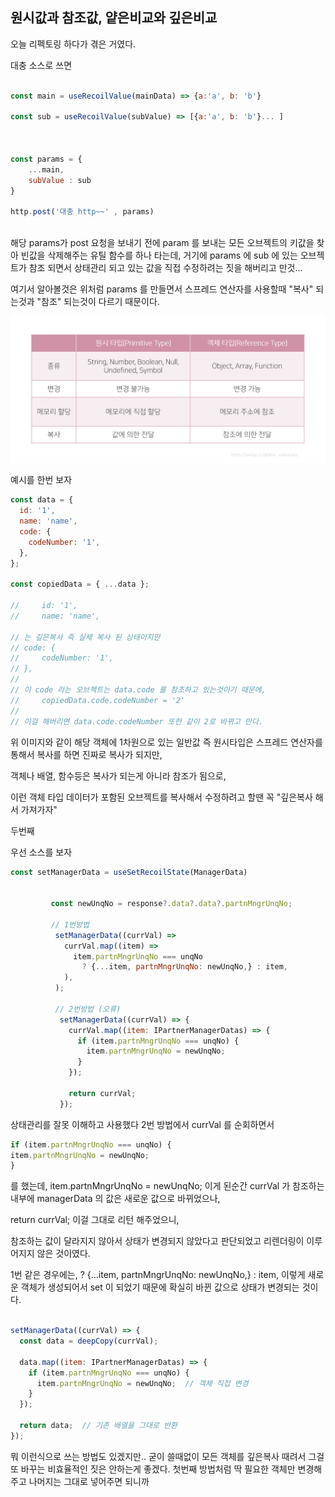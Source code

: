 ## 원시값과 참조값,  얕은비교와 깊은비교


오늘 리펙토링 하다가 겪은 거였다. 

대충 소스로 쓰면


````javascript

const main = useRecoilValue(mainData) => {a:'a', b: 'b'}

const sub = useRecoilValue(subValue) => [{a:'a', b: 'b'}... ]



const params = {
    ...main,
    subValue : sub
}

http.post('대충 http~~' , params)



````

해당 params가 post 요청을 보내기 전에 param 를 보내는 모든 오브젝트의 키값을 찾아 빈값을 삭제해주는 유틸 함수를 하나 타는데, 
거기에 params 에 sub 에 있는 오브젝트가 참조 되면서 상태관리 되고 있는 값을 직접 수정하려는 짓을 해버리고 만것...

여기서 알아볼것은 위처럼 params 를 만들면서 스프레드 연산자를 사용할때 "복사" 되는것과 "참조"  되는것이 다르기 때문이다.

![img.png](img.png)

예시를 한번 보자 

````javascript
const data = {
  id: '1',
  name: 'name',
  code: {
    codeNumber: '1',
  },
};

const copiedData = { ...data };

//     id: '1', 
//     name: 'name',

// 는 깊은복사 즉 실제 복사 된 상태이지만
// code: {
//     codeNumber: '1',
// },
//
// 이 code 라는 오브젝트는 data.code 를 참조하고 있는것이기 때문에,
//     copiedData.code.codeNumber = '2'
//
// 이걸 해버리면 data.code.codeNumber 또한 같이 2로 바뀌고 만다.
````

위 이미지와 같이 해당 객체에 1차원으로 있는 일반값 즉 원시타입은 스프레드 연산자를 통해서 복사를 하면 진짜로 복사가 되지만, 

객체나 배열, 함수등은 복사가 되는게 아니라 참조가 됨으로,  

이런 객체 타입 데이터가 포함된 오브젝트를 복사해서 수정하려고 할땐 꼭 "깊은복사 해서 가져가자"


두번째

우선 소스를 보자 

````javascript
const setManagerData = useSetRecoilState(ManagerData)


         const newUnqNo = response?.data?.data?.partnMngrUnqNo;

         // 1번방법
          setManagerData((currVal) =>
            currVal.map((item) =>
              item.partnMngrUnqNo === unqNo
                ? {...item, partnMngrUnqNo: newUnqNo,} : item,
            ),
          );
          
          // 2번방법 (오류)
           setManagerData((currVal) => {
             currVal.map((item: IPartnerManagerDatas) => {
               if (item.partnMngrUnqNo === unqNo) {
                 item.partnMngrUnqNo = newUnqNo;
               }
             });
          
             return currVal;
           });
````

상태관리를 잘못 이해하고 사용했다
2번 방법에서 currVal 를 순회하면서  

````javascript
if (item.partnMngrUnqNo === unqNo) {
item.partnMngrUnqNo = newUnqNo;
}
````
를 했는데,
item.partnMngrUnqNo = newUnqNo; 이게 된순간 currVal 가 참조하는 내부에 managerData 의 값은 새로운 값으로 바뀌었으나, 

return currVal; 이걸 그대로 리턴 해주었으니, 

참조하는 값이 달라지지 않아서 상태가 변경되지 않았다고 판단되었고 리렌더링이 이루어지지 않은 것이였다. 

1번 같은 경우에는,  ? {...item, partnMngrUnqNo: newUnqNo,} : item, 이렇게 새로운 객체가 생성되어서 set 이 되었기 때문에 확실히 바뀐 값으로 상태가 변경되는 것이다. 

````javascript

setManagerData((currVal) => {
  const data = deepCopy(currVal);

  data.map((item: IPartnerManagerDatas) => {
    if (item.partnMngrUnqNo === unqNo) {
      item.partnMngrUnqNo = newUnqNo;  // 객체 직접 변경
    }
  });

  return data;  // 기존 배열을 그대로 반환
});
````

뭐 이런식으로 쓰는 방법도 있겠지만..  굳이 쓸때없이 모든 객체를 깊은복사 때려서 그걸 또 바꾸는 비효율적인 짓은 안하는게 좋겠다. 
첫번째 방법처럼 딱 필요한 객체만 변경해주고 나머지는 그대로 넣어주면 되니까 
